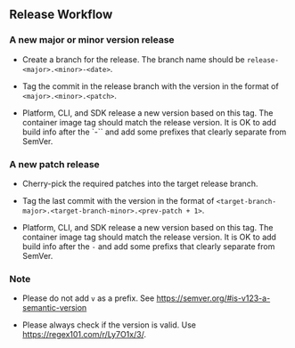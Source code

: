 ## Release Workflow

### A new major or minor version release

- Create a branch for the release. The branch name should be `release-<major>.<minor>-<date>`.

- Tag the commit in the release branch with the version in the format of `<major>.<minor>.<patch>`.

- Platform, CLI, and SDK release a new version based on this tag. The container image tag should match the release version. It is OK to add build info after the `-`` and add some prefixes that clearly separate from SemVer.

### A new patch release

- Cherry-pick the required patches into the target release branch.

- Tag the last commit with the version in the format of `<target-branch-major>.<target-branch-minor>.<prev-patch + 1>`.

- Platform, CLI, and SDK release a new version based on this tag. The container image tag should match the release version. It is OK to add build info after the `-` and add some prefixs that clearly separate from SemVer.

### Note

- Please do not add `v` as a prefix. See https://semver.org/#is-v123-a-semantic-version

- Please always check if the version is valid. Use https://regex101.com/r/Ly7O1x/3/.

